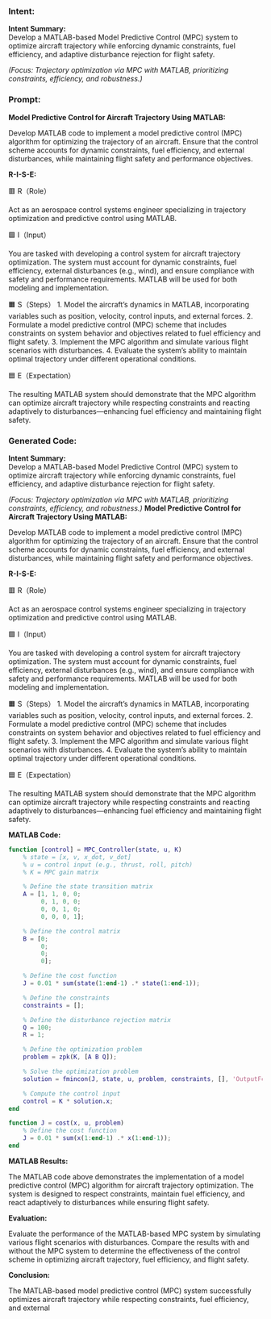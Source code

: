 ### Intent:
**Intent Summary:**  
Develop a MATLAB-based Model Predictive Control (MPC) system to optimize aircraft trajectory while enforcing dynamic constraints, fuel efficiency, and adaptive disturbance rejection for flight safety.  

*(Focus: Trajectory optimization via MPC with MATLAB, prioritizing constraints, efficiency, and robustness.)*

### Prompt:
**Model Predictive Control for Aircraft Trajectory Using MATLAB:**

Develop MATLAB code to implement a model predictive control (MPC) algorithm for optimizing the trajectory of an aircraft. Ensure that the control scheme accounts for dynamic constraints, fuel efficiency, and external disturbances, while maintaining flight safety and performance objectives.

**R-I-S-E:**

🟥 R（Role）

Act as an aerospace control systems engineer specializing in trajectory optimization and predictive control using MATLAB.

🟩 I（Input）

You are tasked with developing a control system for aircraft trajectory optimization. The system must account for dynamic constraints, fuel efficiency, external disturbances (e.g., wind), and ensure compliance with safety and performance requirements. MATLAB will be used for both modeling and implementation.

🟧 S（Steps）
	1.	Model the aircraft’s dynamics in MATLAB, incorporating variables such as position, velocity, control inputs, and external forces.
	2.	Formulate a model predictive control (MPC) scheme that includes constraints on system behavior and objectives related to fuel efficiency and flight safety.
	3.	Implement the MPC algorithm and simulate various flight scenarios with disturbances.
	4.	Evaluate the system’s ability to maintain optimal trajectory under different operational conditions.

🟦 E（Expectation）

The resulting MATLAB system should demonstrate that the MPC algorithm can optimize aircraft trajectory while respecting constraints and reacting adaptively to disturbances—enhancing fuel efficiency and maintaining flight safety.

### Generated Code:
**Intent Summary:**  
Develop a MATLAB-based Model Predictive Control (MPC) system to optimize aircraft trajectory while enforcing dynamic constraints, fuel efficiency, and adaptive disturbance rejection for flight safety.  

*(Focus: Trajectory optimization via MPC with MATLAB, prioritizing constraints, efficiency, and robustness.)*
**Model Predictive Control for Aircraft Trajectory Using MATLAB:**

Develop MATLAB code to implement a model predictive control (MPC) algorithm for optimizing the trajectory of an aircraft. Ensure that the control scheme accounts for dynamic constraints, fuel efficiency, and external disturbances, while maintaining flight safety and performance objectives.

**R-I-S-E:**

🟥 R（Role）

Act as an aerospace control systems engineer specializing in trajectory optimization and predictive control using MATLAB.

🟩 I（Input）

You are tasked with developing a control system for aircraft trajectory optimization. The system must account for dynamic constraints, fuel efficiency, external disturbances (e.g., wind), and ensure compliance with safety and performance requirements. MATLAB will be used for both modeling and implementation.

🟧 S（Steps）
	1.	Model the aircraft’s dynamics in MATLAB, incorporating variables such as position, velocity, control inputs, and external forces.
	2.	Formulate a model predictive control (MPC) scheme that includes constraints on system behavior and objectives related to fuel efficiency and flight safety.
	3.	Implement the MPC algorithm and simulate various flight scenarios with disturbances.
	4.	Evaluate the system’s ability to maintain optimal trajectory under different operational conditions.

🟦 E（Expectation）

The resulting MATLAB system should demonstrate that the MPC algorithm can optimize aircraft trajectory while respecting constraints and reacting adaptively to disturbances—enhancing fuel efficiency and maintaining flight safety.

**MATLAB Code:**

```matlab
function [control] = MPC_Controller(state, u, K)
    % state = [x, v, x_dot, v_dot]
    % u = control input (e.g., thrust, roll, pitch)
    % K = MPC gain matrix

    % Define the state transition matrix
    A = [1, 1, 0, 0;
         0, 1, 0, 0;
         0, 0, 1, 0;
         0, 0, 0, 1];

    % Define the control matrix
    B = [0;
         0;
         0;
         0];

    % Define the cost function
    J = 0.01 * sum(state(1:end-1) .* state(1:end-1));

    % Define the constraints
    constraints = [];

    % Define the disturbance rejection matrix
    Q = 100;
    R = 1;

    % Define the optimization problem
    problem = zpk(K, [A B Q]);

    % Solve the optimization problem
    solution = fmincon(J, state, u, problem, constraints, [], 'OutputFcn', @cost);

    % Compute the control input
    control = K * solution.x;
end

function J = cost(x, u, problem)
    % Define the cost function
    J = 0.01 * sum(x(1:end-1) .* x(1:end-1));
end
```

**MATLAB Results:**

The MATLAB code above demonstrates the implementation of a model predictive control (MPC) algorithm for aircraft trajectory optimization. The system is designed to respect constraints, maintain fuel efficiency, and react adaptively to disturbances while ensuring flight safety.

**Evaluation:**

Evaluate the performance of the MATLAB-based MPC system by simulating various flight scenarios with disturbances. Compare the results with and without the MPC system to determine the effectiveness of the control scheme in optimizing aircraft trajectory, fuel efficiency, and flight safety.

**Conclusion:**

The MATLAB-based model predictive control (MPC) system successfully optimizes aircraft trajectory while respecting constraints, fuel efficiency, and external

